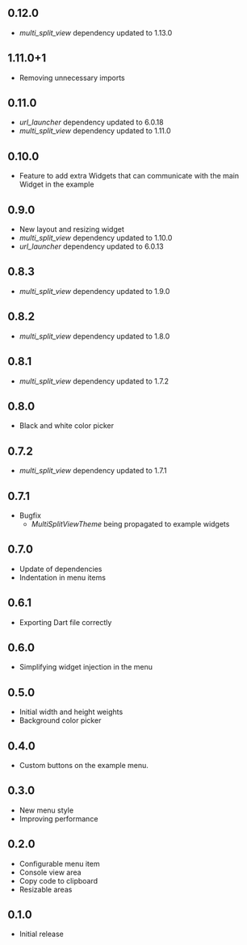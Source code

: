 ## 0.12.0

* *multi_split_view* dependency updated to 1.13.0

## 1.11.0+1

* Removing unnecessary imports

## 0.11.0

* *url_launcher* dependency updated to 6.0.18
* *multi_split_view* dependency updated to 1.11.0

## 0.10.0

* Feature to add extra Widgets that can communicate with the main Widget in the example

## 0.9.0

* New layout and resizing widget
* *multi_split_view* dependency updated to 1.10.0
* *url_launcher* dependency updated to 6.0.13

## 0.8.3

* *multi_split_view* dependency updated to 1.9.0

## 0.8.2

* *multi_split_view* dependency updated to 1.8.0

## 0.8.1

* *multi_split_view* dependency updated to 1.7.2

## 0.8.0

* Black and white color picker

## 0.7.2

* *multi_split_view* dependency updated to 1.7.1

## 0.7.1

* Bugfix
  * *MultiSplitViewTheme* being propagated to example widgets

## 0.7.0

* Update of dependencies
* Indentation in menu items

## 0.6.1

* Exporting Dart file correctly

## 0.6.0

* Simplifying widget injection in the menu

## 0.5.0

* Initial width and height weights
* Background color picker

## 0.4.0

* Custom buttons on the example menu.

## 0.3.0

* New menu style
* Improving performance

## 0.2.0

* Configurable menu item
* Console view area
* Copy code to clipboard
* Resizable areas

## 0.1.0

* Initial release
